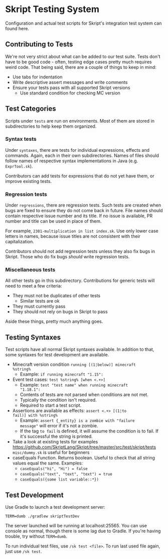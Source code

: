 # Skript Testing System
Configuration and actual test scripts for Skript's integration test system can
found here.

## Contributing to Tests
We're not very strict about what can be added to our test suite.
Tests don't have to be good code - often, testing edge cases pretty
much requires weird code. That being said, there are a couple of things
to keep in mind:

* Use tabs for indentation
* Write descriptive assert messages and write comments
* Ensure your tests pass with all supported Skript versions
  * Use standard condition for checking MC version

## Test Categories
Scripts under <code>tests</code> are run on environments. Most of them are
stored in subdirectories to help keep them organized.

### Syntax tests
Under <code>syntaxes</code>, there are tests for individual expressions,
effects and commands. Again, each in their own subdirectories. Names of files
should follow names of respective syntax implementations in Java
(e.g. <code>ExprTool.sk</code>).

Contributors can add tests for expressions that do not yet have them, or
improve existing tests.

### Regression tests
Under <code>regressions</code>, there are regression tests. Such tests are
created when bugs are fixed to ensure they do not come back in future.
File names should contain respective issue number and its title. If no issue
is available, PR number and title can be used in place of them.

For example, <code>2381-multiplication in list index.sk</code>. Use only
lower case letters in names, because issue titles are not consistent with
their capitalization.

Contributors should not add regression tests unless they also fix bugs in
Skript. Those who do fix bugs *should* write regression tests.

### Miscellaneous tests
All other tests go in this subdirectory. Contributions for generic tests
will need to meet a few criteria:

* They must not be duplicates of other tests
  * Similar tests are ok
* They must currently pass
* They should not rely on bugs in Skript to pass

Aside these things, pretty much anything goes.

## Testing Syntaxes
Test scripts have all normal Skript syntaxes available. In addition to that,
some syntaxes for test development are available.

* Minecraft version condition <code>running [(1¦below)] minecraft %string%</code>
  * Example: <code>if running minecraft "1.15":</code>
* Event test cases: <code>test %string% [when <.+>]</code>
  * Example: <code>test "test name" when running minecraft "1.18.1":</code>
  * Contents of tests are not parsed when conditions are not met.
  * Typically the condition isn't required.
  * Required to start a test script.
* Assertions are available as effects: <code>assert <.+> [(1¦to fail)] with %string%</code>
  * Example: <code>assert {_entity} is a zombie with "failure message"</code> will error if it's not a zombie.
  * If the tag `to fail` is defined, it will assume the condition is to fail. If it's successful the string is printed.
* Take a look at existing tests for examples https://github.com/SkriptLang/Skript/tree/master/src/test/skript/tests
  <code>misc/dummy.sk</code> is useful for beginners
* caseEquals Function. Returns boolean. Useful to check that all string values equal the same. Examples:
	* <code>caseEquals("hi", "Hi") = false</code>
	* <code>caseEquals("text", "text", "text") = true</code>
	* <code>caseEquals({some list variable::*})</code>

## Test Development
Use Gradle to launch a test development server:

```
TERM=dumb ./gradlew skriptTestDev
```

The server launched will be running at localhost:25565. You can use console
as normal, though there is some lag due to Gradle. If you're having trouble,
try without <code>TERM=dumb</code>.

To run individual test files, use <code>/sk test \<file\></code>. To run last
used file again, just use <code>/sk test</code>.
